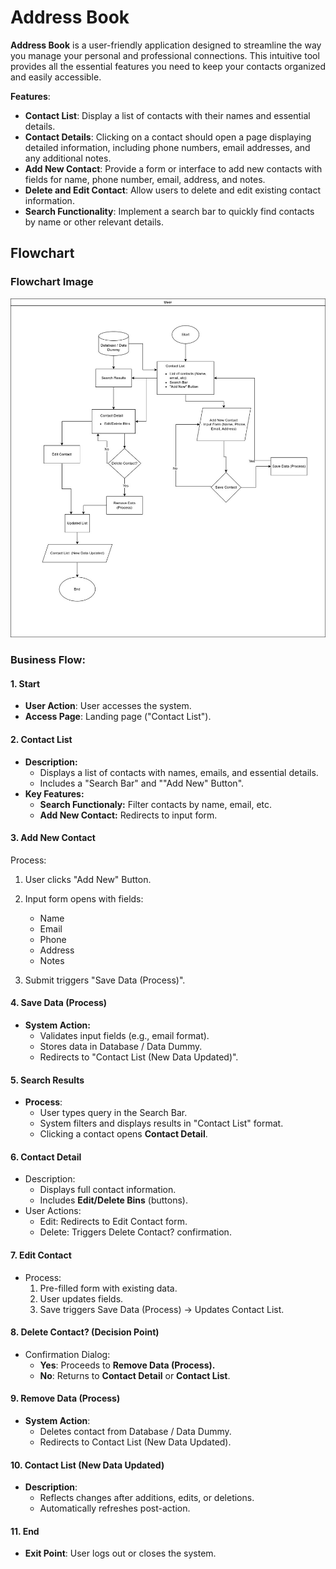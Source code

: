 # Address Book

**Address Book** is a user-friendly application designed to streamline the way you manage your personal and professional connections. This intuitive tool provides all the essential features you need to keep your contacts organized and easily accessible.   

**Features**:
- **Contact List**: Display a list of contacts with their names and essential details.
- **Contact Details**: Clicking on a contact should open a page displaying detailed information, including phone numbers, email addresses, and any additional notes.
- **Add New Contact**: Provide a form or interface to add new contacts with fields for name, phone number, email, address, and notes.
- **Delete and Edit Contact**: Allow users to delete and edit existing contact information.
- **Search Functionality**: Implement a search bar to quickly find contacts by name or other relevant details.

## Flowchart

### Flowchart Image
![Flowchart](./images/flowchart.jpg)

### Business Flow:

#### 1. Start
- **User Action**: User accesses the system.
- **Access Page**: Landing page ("Contact List").

#### 2. Contact List
- **Description:**
  - Displays a list of contacts with names, emails, and essential details.
  - Includes a "Search Bar" and ""Add New" Button".
- **Key Features:**
  - **Search Functionaly:** Filter contacts by name, email, etc.
  - **Add New Contact:** Redirects to input form.

#### 3. Add New Contact
Process:

1.  User clicks "Add New" Button.

2.  Input form opens with fields:
    - Name
    - Email
    - Phone
    - Address
    - Notes

3. Submit triggers "Save Data (Process)".

#### 4. Save Data (Process)
- **System Action:**
    - Validates input fields (e.g., email format).
    - Stores data in Database / Data Dummy.
    - Redirects to "Contact List (New Data Updated)".

#### 5. Search Results
- **Process**:
  - User types query in the Search Bar.
  - System filters and displays results in "Contact List" format.
  - Clicking a contact opens **Contact Detail**.

#### 6. Contact Detail
- Description:
  - Displays full contact information.
  - Includes **Edit/Delete Bins** (buttons).
- User Actions:
  - Edit: Redirects to Edit Contact form.
  - Delete: Triggers Delete Contact? confirmation.

#### 7. Edit Contact
- Process:
  1. Pre-filled form with existing data.
  2. User updates fields.
  3. Save triggers Save Data (Process) → Updates Contact List.

#### 8. Delete Contact? (Decision Point)
- Confirmation Dialog:
  - **Yes**: Proceeds to **Remove Data (Process).**
  - **No**: Returns to **Contact Detail** or **Contact List**.

#### 9. Remove Data (Process)
- **System Action**:
  - Deletes contact from Database / Data Dummy.
  - Redirects to Contact List (New Data Updated).

#### 10. Contact List (New Data Updated)
- **Description**:
  - Reflects changes after additions, edits, or deletions.
  - Automatically refreshes post-action.

#### 11. End
- **Exit Point**: User logs out or closes the system.